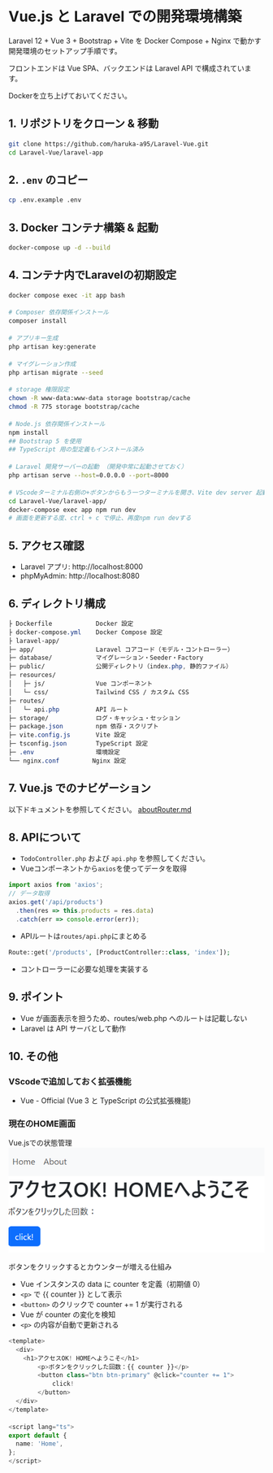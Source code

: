 # Vue.js と Laravel での開発環境構築
Laravel 12 + Vue 3 + Bootstrap + Vite を Docker Compose + Nginx で動かす開発環境のセットアップ手順です。


フロントエンドは Vue SPA、バックエンドは Laravel API で構成されています。


Dockerを立ち上げておいてください。

## 1. リポジトリをクローン & 移動
```bash
git clone https://github.com/haruka-a95/Laravel-Vue.git
cd Laravel-Vue/laravel-app
```

## 2. `.env` のコピー
```bash
cp .env.example .env
```

## 3. Docker コンテナ構築 & 起動
```bash
docker-compose up -d --build
```

## 4. コンテナ内でLaravelの初期設定
```bash
docker compose exec -it app bash

# Composer 依存関係インストール
composer install

# アプリキー生成
php artisan key:generate

# マイグレーション作成
php artisan migrate --seed

# storage 権限設定
chown -R www-data:www-data storage bootstrap/cache
chmod -R 775 storage bootstrap/cache

# Node.js 依存関係インストール
npm install
## Bootstrap 5 を使用
## TypeScript 用の型定義もインストール済み

# Laravel 開発サーバーの起動 （開発中常に起動させておく）
php artisan serve --host=0.0.0.0 --port=8000

# VScodeターミナル右側の+ボタンからもう一つターミナルを開き、Vite dev server 起動
cd Laravel-Vue/laravel-app/
docker-compose exec app npm run dev
# 画面を更新する度、ctrl + c で停止、再度npm run devする
```

## 5. アクセス確認
- Laravel アプリ: http://localhost:8000
- phpMyAdmin: http://localhost:8080

## 6. ディレクトリ構成
```css
├ Dockerfile            Docker 設定
├ docker-compose.yml    Docker Compose 設定
├ laravel-app/
├─ app/                 Laravel コアコード（モデル・コントローラー）
├─ database/            マイグレーション・Seeder・Factory
├─ public/              公開ディレクトリ（index.php, 静的ファイル）
├─ resources/           
│   ├─ js/              Vue コンポーネント
│   └─ css/             Tailwind CSS / カスタム CSS
├─ routes/              
│   └─ api.php          API ルート
├─ storage/             ログ・キャッシュ・セッション
├─ package.json         npm 依存・スクリプト
├─ vite.config.js       Vite 設定
├─ tsconfig.json        TypeScript 設定
├─ .env                 環境設定
└── nginx.conf         Nginx 設定
```

## 7. Vue.js でのナビゲーション
以下ドキュメントを参照してください。
[aboutRouter.md](https://github.com/haruka-a95/Laravel-Vue/blob/main/doc/aboutRouter.md)

## 8. APIについて
- `TodoController.php` および `api.php` を参照してください。
- Vueコンポーネントから`axios`を使ってデータを取得

```javascript
import axios from 'axios';
// データ取得
axios.get('/api/products')
  .then(res => this.products = res.data)
  .catch(err => console.error(err));
```
- APIルートは`routes/api.php`にまとめる
```php
Route::get('/products', [ProductController::class, 'index']);
```
- コントローラーに必要な処理を実装する

## 9. ポイント
- Vue が画面表示を担うため、routes/web.php へのルートは記載しない
- Laravel は API サーバとして動作

## 10. その他
### VScodeで追加しておく拡張機能
- Vue - Official (Vue 3 と TypeScript の公式拡張機能)

### 現在のHOME画面
Vue.jsでの状態管理
![screen](https://github.com/haruka-a95/Laravel-Vue/blob/main/doc/image.png)


ボタンをクリックするとカウンターが増える仕組み

- Vue インスタンスの data に counter を定義（初期値 0）
- `<p>` で {{ counter }} として表示
- `<button>` のクリックで counter += 1 が実行される
- Vue が counter の変化を検知
- `<p>` の内容が自動で更新される
```ts
<template>
  <div>
    <h1>アクセスOK! HOMEへようこそ</h1>
        <p>ボタンをクリックした回数：{{ counter }}</p>
        <button class="btn btn-primary" @click="counter += 1">
            click!
        </button>
  </div>
</template>

<script lang="ts">
export default {
  name: 'Home',
};
</script>
```
